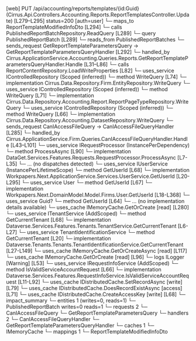 [web] PUT /api/accounting/reports/templates/{id:Guid}  (Cirrus.Api.Controllers.Accounting.Reports.ReportTemplatesController.Update)  [L279–L295] status=200 [auth=user]
  └─ maps_to ReportTemplateModifiedInfoDto [L294]
  └─ calls PublishedReportBatchRepository.ReadQuery [L289]
  └─ query PublishedReportBatch [L289]
    └─ reads_from PublishedReportBatches
  └─ sends_request GetReportTemplateParametersQuery -> GetReportTemplateParametersQueryHandler [L292]
    └─ handled_by Cirrus.ApplicationService.Accounting.Queries.Reports.GetReportTemplateParametersQueryHandler.Handle [L31–L86]
      └─ calls ReportContentRepository.LoadWriteProperties [L82]
      └─ uses_service IControlledRepository<Entity> (Scoped (inferred))
        └─ method WriteQuery [L74]
          └─ implementation Cirrus.Data.Repository.Firm.EntityRepository.WriteQuery
      └─ uses_service IControlledRepository<ReportPageType> (Scoped (inferred))
        └─ method WriteQuery [L71]
          └─ implementation Cirrus.Data.Repository.Accounting.Report.ReportPageTypeRepository.WriteQuery
      └─ uses_service IControlledRepository<Dataset> (Scoped (inferred))
        └─ method WriteQuery [L66]
          └─ implementation Cirrus.Data.Repository.Accounting.DatasetRepository.WriteQuery
  └─ sends_request CanIAccessFileQuery -> CanIAccessFileQueryHandler [L285]
    └─ handled_by Cirrus.ApplicationService.Firm.Queries.CanIAccessFileQueryHandler.Handle [L43–L101]
      └─ uses_service IRequestProcessor (InstancePerDependency)
        └─ method ProcessAsync [L90]
          └─ implementation DataGet.Services.Features.Requests.RequestProcessor.ProcessAsync [L7-L35]
            └─ ... (no dispatches detected)
      └─ uses_service IUserService (InstancePerLifetimeScope)
        └─ method GetUserId [L68]
          └─ implementation Workpapers.Next.ApplicationService.Services.UserService.GetUserId [L20-L295]
            └─ uses_service User
              └─ method GetUserId [L67]
                └─ implementation Workpapers.Next.DomainModel.Model.Firms.User.GetUserId [L18-L368]
            └─ uses_service Guid?
              └─ method GetUserId [L64]
                └─ ... (no implementation details available)
            └─ uses_cache IMemoryCache.GetOrCreate [read] [L280]
      └─ uses_service ITenantService (AddScoped)
        └─ method GetCurrentTenant [L68]
          └─ implementation Dataverse.Services.Features.Tenants.TenantService.GetCurrentTenant [L6-L27]
            └─ uses_service TenantIdentificationService
              └─ method GetCurrentTenant [L20]
                └─ implementation Dataverse.Tenants.Tenants.TenantIdentificationService.GetCurrentTenant [L27-L149]
                  └─ uses_cache IMemoryCache.GetOrCreateAsync [read] [L117]
                  └─ uses_cache IMemoryCache.GetOrCreate [read] [L96]
                  └─ logs ILogger<ITenantIdentificationService> [Warning] [L53]
      └─ uses_service IRequestInfoService (AddScoped)
        └─ method IsValidServiceAccountRequest [L66]
          └─ implementation Dataverse.Services.Features.RequestInfoService.IsValidServiceAccountRequest [L11-L92]
      └─ uses_cache IDistributedCache.SetRecordAsync [write] [L79]
      └─ uses_cache IDistributedCache.DoesRecordExistAsync [access] [L71]
      └─ uses_cache IDistributedCache.CreateAccessKey [write] [L68]
  └─ impact_summary
    └─ entities 1 (writes=0, reads=1)
      └─ PublishedReportBatch writes=0 reads=1
    └─ requests 2
      └─ CanIAccessFileQuery
      └─ GetReportTemplateParametersQuery
    └─ handlers 2
      └─ CanIAccessFileQueryHandler
      └─ GetReportTemplateParametersQueryHandler
    └─ caches 1
      └─ IMemoryCache
    └─ mappings 1
      └─ ReportTemplateModifiedInfoDto

